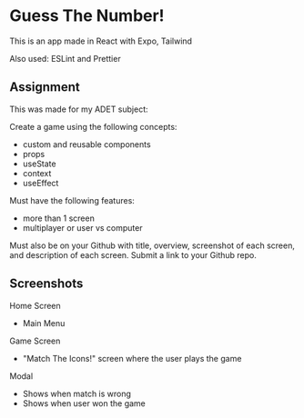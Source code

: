 # Guess The Number!

This is an app made in React with Expo, Tailwind

Also used: ESLint and Prettier

## Assignment

This was made for my ADET subject:

Create a game using the following concepts:

- custom and reusable components
- props
- useState
- context
- useEffect

Must have the following features:

- more than 1 screen
- multiplayer or user vs computer

Must also be on your Github with title, overview, screenshot of each screen, and description of each screen. Submit a link to your Github repo.

## Screenshots

<p>
</p>

Home Screen

- Main Menu

Game Screen

- "Match The Icons!" screen where the user plays the game

Modal

- Shows when match is wrong
- Shows when user won the game

